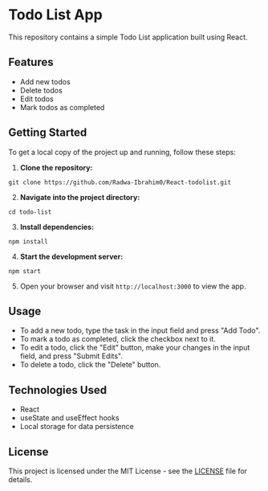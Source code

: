 # Todo List App

This repository contains a simple Todo List application built using React.

## Features

- Add new todos
- Delete todos
- Edit todos
- Mark todos as completed

## Getting Started

To get a local copy of the project up and running, follow these steps:

1. **Clone the repository:**
```
git clone https://github.com/Radwa-Ibrahim0/React-todolist.git
```
2. **Navigate into the project directory:**
```
cd todo-list
```
3. **Install dependencies:**
```
npm install
```
4. **Start the development server:**
```
npm start
```
5. Open your browser and visit `http://localhost:3000` to view the app.

## Usage

- To add a new todo, type the task in the input field and press "Add Todo".
- To mark a todo as completed, click the checkbox next to it.
- To edit a todo, click the "Edit" button, make your changes in the input field, and press "Submit Edits".
- To delete a todo, click the "Delete" button.

## Technologies Used

- React
- useState and useEffect hooks
- Local storage for data persistence

## License

This project is licensed under the MIT License - see the [LICENSE](LICENSE) file for details.
